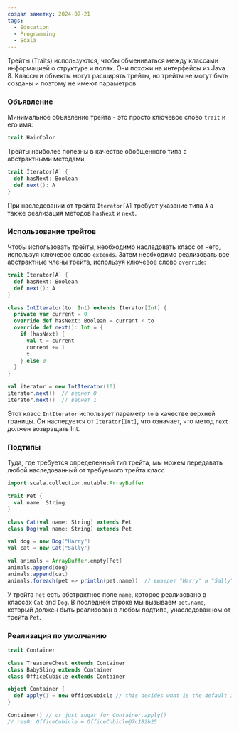 ```yaml
---
создал заметку: 2024-07-21
tags:
  - Education
  - Programming
  - Scala
---
```

Трейты (Traits) используются, чтобы обмениваться между классами информацией о структуре и полях. Они похожи на интерфейсы из Java 8. Классы и объекты могут расширять трейты, но трейты не могут быть созданы и поэтому не имеют параметров.
### Объявление
Минимальное объявление трейта - это просто ключевое слово `trait` и его имя:
```scala
trait HairColor
```

Трейты наиболее полезны в качестве обобщенного типа с абстрактными методами.
```scala
trait Iterator[A] {
  def hasNext: Boolean
  def next(): A
}
```
При наследовании от трейта `Iterator[A]` требует указание типа `A` а также реализация методов `hasNext` и `next`.
### Использование трейтов
Чтобы использовать трейты, необходимо наследовать класс от него, используя ключевое слово `extends`. Затем необходимо реализовать все абстрактные члены трейта, используя ключевое слово `override`:
```scala
trait Iterator[A] {
  def hasNext: Boolean
  def next(): A
}

class IntIterator(to: Int) extends Iterator[Int] {
  private var current = 0
  override def hasNext: Boolean = current < to
  override def next(): Int = {
    if (hasNext) {
      val t = current
      current += 1
      t
    } else 0
  }
}

val iterator = new IntIterator(10)
iterator.next()  // вернет 0
iterator.next()  // вернет 1
```
Этот класс `IntIterator` использует параметр `to` в качестве верхней границы. Он наследуется от `Iterator[Int]`, что означает, что метод `next` должен возвращать Int.
### Подтипы
Туда, где требуется определенный тип трейта, мы можем передавать любой наследованный от требуемого трейта класс
```scala
import scala.collection.mutable.ArrayBuffer

trait Pet {
  val name: String
}

class Cat(val name: String) extends Pet
class Dog(val name: String) extends Pet

val dog = new Dog("Harry")
val cat = new Cat("Sally")

val animals = ArrayBuffer.empty[Pet]
animals.append(dog)
animals.append(cat)
animals.foreach(pet => println(pet.name))  // выведет "Harry" и "Sally"
```
У трейта `Pet` есть абстрактное поле `name`, которое реализовано в классах `Cat` and `Dog`. В последней строке мы вызываем `pet.name`, который должен быть реализован в любом подтипе, унаследованном от трейта `Pet`.
### Реализация по умолчанию
```scala
trait Container

class TreasureChest extends Container
class BabySling extends Container
class OfficeCubicle extends Container

object Container {
  def apply() = new OfficeCubicle // this decides what is the default implementation
}

Container() // or just sugar for Container.apply()
// res0: OfficeCubicle = OfficeCubicle@7c182b25
```